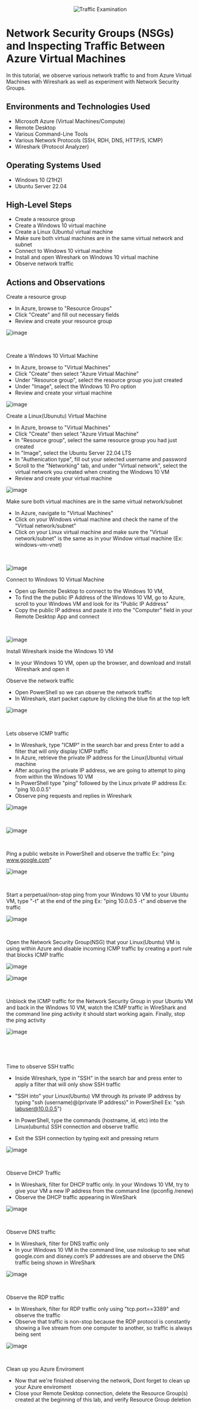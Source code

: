 <p align="center">
<img src="https://i.imgur.com/Ua7udoS.png" alt="Traffic Examination"/>
</p>

<h1>Network Security Groups (NSGs) and Inspecting Traffic Between Azure Virtual Machines</h1>
In this tutorial, we observe various network traffic to and from Azure Virtual Machines with Wireshark as well as experiment with Network Security Groups. <br />




<h2>Environments and Technologies Used</h2>

- Microsoft Azure (Virtual Machines/Compute)
- Remote Desktop
- Various Command-Line Tools
- Various Network Protocols (SSH, RDH, DNS, HTTP/S, ICMP)
- Wireshark (Protocol Analyzer)

<h2>Operating Systems Used </h2>

- Windows 10 (21H2)
- Ubuntu Server 22.04

<h2>High-Level Steps</h2>

- Create a resource group
- Create a Windows 10 virtual machine
- Create a Linux (Ubuntu) virtual machine
- Make sure both virtual machines are in the same virtual network and subnet
- Connect to Windows 10 virtual machine
- Install and open Wireshark on Windows 10 virtual machine
- Observe network traffic

<h2>Actions and Observations</h2>
Create a resource group

- In Azure, browse to "Resource Groups"
- Click "Create" and fill out necessary fields
- Review and create your resource group


<p>
  
![image](https://github.com/user-attachments/assets/0a217964-ccc9-4cf6-bdeb-216f808d4bdd)

</p>
<p>


</p>
<br />

Create a Windows 10 Virtual Machine
- In Azure, browse to "Virtual Machines"
- Click "Create" then select "Azure Virtual Machine"
- Under "Resource group", select the resource group you just created
- Under "Image", select the Windows 10 Pro option
- Review and create your virtual machine

<p>
  
![image](https://github.com/user-attachments/assets/62033d65-bdef-4899-b46a-ecab64cd8709)

</p>
<p>

Create a Linux(Ubunutu) Virtual Machine
- In Azure, browse to "Virtual Machines"
- Click "Create" then select "Azure Virtual Machine"
- In "Resource group", select the same resource group you had just created
- In "Image", select the Ubuntu Server 22.04 LTS 
- In "Authenication type", fill out your selected username and password
- Scroll to the "Networking" tab, and under "Virtual network", select the virtual network you created when creating the Windows 10 VM
- Review and create your virtual machine



<p>
  
![image](https://github.com/user-attachments/assets/20263cc4-fbb9-4158-9af4-5cecf414dda3)

</p>
<p>
  
Make sure both virtual machines are in the same virtual network/subnet
- In Azure, navigate to "Virtual Machines"
- Click on your Windows virtual machine and check the name of the "Virtual network/subnet"
- Click on your Linux virtual machine and make sure the "Virtual network/subnet" is the same as in your Window virtual machine (Ex: windows-vm-vnet)

</p>
<br />

<p>
  
![image](https://github.com/user-attachments/assets/18c9fc89-5b29-4b5b-9b92-34deeb4d15e4)

</p>
<p>

Connect to Windows 10 Virtual Machine
- Open up Remote Desktop to connect to the Windows 10 VM,
- To find the the public IP Address of the Windows 10 VM, go to Azure, scroll to your Windows VM and look for its "Public IP Address"
- Copy the public IP address and paste it into the "Computer" field in your Remote Desktop App and connect

</p>
<br />

<p>
  
![image](https://github.com/user-attachments/assets/e7e90063-37bd-4336-bc7b-4f5d26d2ebe0)

</p>
<p>

Install Wireshark inside the Windows 10 VM
- In your Windows 10 VM, open up the browser, and download and install Wireshark and open it


Observe the network traffic
- Open PowerShell so we can observe the network traffic
- In Wireshark, start packet capture by clicking the blue fin at the top left

<p>
  
![image](https://github.com/user-attachments/assets/563ebd10-5c67-4915-baa6-de1cdd8819d0)

</p>
<p>

</p>
<br />

Lets observe ICMP traffic
- In Wireshark, type "ICMP" in the search bar and press Enter to add a filter that will only display ICMP traffic
- In Azure, retrieve the private IP address for the Linux(Ubuntu) virtual machine 
- After acquring the private IP address, we are going to attempt to ping from within the Windows 10 VM
- In PowerShell type "ping" followed by the Linux private IP address Ex: "ping 10.0.0.5"
- Observe ping requests and replies in Wireshark

<p>
  
![image](https://github.com/user-attachments/assets/687588c5-0205-4dc4-b09e-2e7979292643)

</p>
<p>

</p>
<br />

<p>
  
![image](https://github.com/user-attachments/assets/c25301bc-8178-4d66-94e6-f679119f8d55)

</p>
<p>

</p>
<br />



Ping a public website in PowerShell and observe the traffic Ex: "ping www.google.com"

<p>
  
![image](https://github.com/user-attachments/assets/5dce1e5e-4a47-4c45-8c2c-04cafc769867)

</p>
<p>

</p>
<br />

Start a perpetual/non-stop ping from your Windows 10 VM to your Ubuntu VM, type "-t" at the end of the ping Ex: "ping 10.0.0.5 -t" and observe the traffic

<p>
  
![image](https://github.com/user-attachments/assets/a914de4c-7123-4bac-822e-bfdd807142e7)

</p>
<p>

</p>
<br />

Open the Network Security Group(NSG) that your Linux(Ubuntu) VM is using within Azure and disable incoming ICMP traffic by creating a port rule that blocks ICMP traffic

<p>
  
![image](https://github.com/user-attachments/assets/1d4c6274-1d32-48f4-a527-71336de16463)

![image](https://github.com/user-attachments/assets/59587692-2ac2-4d2b-b479-98c7c3259ccf)

</p>
<p>

</p>
<br />

Unblock the ICMP traffic for the Network Security Group in your Ubuntu VM and back in the Windows 10 VM, watch the ICMP traffic in WireShark and the command line ping activity it should start working again. Finally, stop the ping activity

<p>
  
![image](https://github.com/user-attachments/assets/31281179-9fc6-4dd4-9381-4ebef57806e0)

</p>
<p>

</p>
<br />



<p>
  

</p>
<p>

</p>
<br />


Time to observe SSH traffic

- Inside Wireshark, type in "SSH" in the search bar and press enter to apply a filter that will only show SSH traffic
- "SSH into" your Linux(Ubuntu) VM through its private IP address by typing "ssh (username)@(private IP address)" in PowerShell Ex: "ssh labuser@10.0.0.5")
- In PowerShell, type the commands (hostname, id, etc) into the Linux(ubuntu) SSH connection and observe traffic


- Exit the SSH connection by typing exit and pressing return

<p>
  
![image](https://github.com/user-attachments/assets/4b595f46-190c-4993-b605-632a1891f09f)

</p>
<p>

</p>
<br />

Observe DHCP Traffic
- In Wireshark, filter for DHCP traffic only. In your Windows 10 VM, try to give your VM a new IP address from the command line (ipconfig /renew)
- Observe the DHCP traffic appearing in WireShark

<p>
  
![image](https://github.com/user-attachments/assets/47f8014a-1b0c-428f-864e-0f32366d28c8)

</p>
<p>

</p>
<br />

Observe DNS traffic
- In Wireshark, filter for DNS traffic only
- In your Windows 10 VM in the command line, use nslookup to see what google.com and disney.com’s IP addresses are and observe the DNS traffic being shown in WireShark

<p>
  
![image](https://github.com/user-attachments/assets/3680cc10-7f08-4634-ad75-b3cd83984d61)

</p>
<p>

</p>
<br />


Observe the RDP traffic

- In Wireshark, filter for RDP traffic only using "tcp.port==3389" and observe the traffic
- Observe that traffic is non-stop because the RDP protocol is constantly showing a live stream from one computer to another, so traffic is always being sent

<p>
  
![image](https://github.com/user-attachments/assets/16b053b4-5f95-4dea-ac76-5bc9592daef1)

</p>
<p>

</p>
<br />  




Clean up you Azure Enviroment 
- Now that we're finished observing the network, Dont forget to clean up your Azure enviroment
- Close your Remote Desktop connection, delete the Resource Group(s) created at the beginning of this lab, and verify Resource Group deletion
<p>
  


</p>
<p>

</p>
<br />
